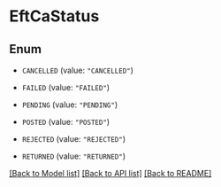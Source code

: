 # EftCaStatus

## Enum


* `CANCELLED` (value: `"CANCELLED"`)

* `FAILED` (value: `"FAILED"`)

* `PENDING` (value: `"PENDING"`)

* `POSTED` (value: `"POSTED"`)

* `REJECTED` (value: `"REJECTED"`)

* `RETURNED` (value: `"RETURNED"`)


[[Back to Model list]](../README.md#documentation-for-models) [[Back to API list]](../README.md#documentation-for-api-endpoints) [[Back to README]](../README.md)


